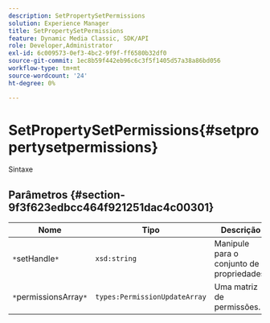 ```yaml
---
description: SetPropertySetPermissions
solution: Experience Manager
title: SetPropertySetPermissions
feature: Dynamic Media Classic, SDK/API
role: Developer,Administrator
exl-id: 6c009573-0ef3-4bc2-9f9f-ff6580b32df0
source-git-commit: 1ec8b59f442eb96c6c3f5f1405d57a38a86bd056
workflow-type: tm+mt
source-wordcount: '24'
ht-degree: 0%

---
```


# SetPropertySetPermissions{#setpropertysetpermissions}

Sintaxe

## Parâmetros {#section-9f3f623edbcc464f921251dac4c00301}

| Nome | Tipo | Descrição |
|---|---|---|
| `*`setHandle`*` | `xsd:string` | Manipule para o conjunto de propriedades. |
| `*`permissionsArray`*` | `types:PermissionUpdateArray` | Uma matriz de permissões. |
